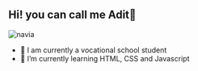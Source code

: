 ## Hi! you can call me Adit👋

<!--
**Iwakk225/Iwakk225** is a ✨ _special_ ✨ repository because its `README.md` (this file) appears on your GitHub profile.

Here are some ideas to get you started:

- 🔭 I’m currently working on ...
- 🌱 I’m currently learning ...
- 👯 I’m looking to collaborate on ...
- 🤔 I’m looking for help with ...
- 💬 Ask me about ...
- 📫 How to reach me: ...
- 😄 Pronouns: ...
- ⚡ Fun fact: ...
-->
![navia](https://i.pinimg.com/originals/3d/55/34/3d55342e825199fafa695cc6579c449a.gif)
- 🔭 I am currently a vocational school student
- 🌱 I’m currently learning HTML, CSS and Javascript


